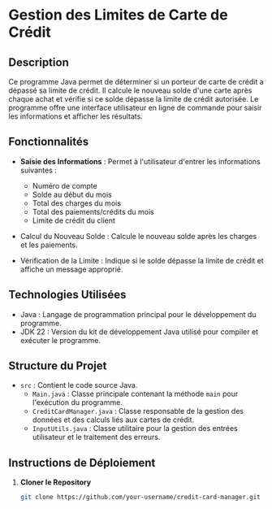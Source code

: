 # Gestion des Limites de Carte de Crédit

## Description

Ce programme Java permet de déterminer si un porteur de carte de crédit a dépassé sa limite de crédit. Il calcule le nouveau solde d'une carte après chaque achat et vérifie si ce solde dépasse la limite de crédit autorisée. 
Le programme offre une interface utilisateur en ligne de commande pour saisir les informations et afficher les résultats.

## Fonctionnalités

- **Saisie des Informations** : Permet à l'utilisateur d'entrer les informations suivantes :
  - Numéro de compte
  - Solde au début du mois
  - Total des charges du mois
  - Total des paiements/crédits du mois
  - Limite de crédit du client

- Calcul du Nouveau Solde : Calcule le nouveau solde après les charges et les paiements.
- Vérification de la Limite : Indique si le solde dépasse la limite de crédit et affiche un message approprié.

## Technologies Utilisées

- Java : Langage de programmation principal pour le développement du programme.
- JDK 22 : Version du kit de développement Java utilisé pour compiler et exécuter le programme.

## Structure du Projet

- `src` : Contient le code source Java.
  - `Main.java` : Classe principale contenant la méthode `main` pour l'exécution du programme.
  - `CreditCardManager.java` : Classe responsable de la gestion des données et des calculs liés aux cartes de crédit.
  - `InputUtils.java` : Classe utilitaire pour la gestion des entrées utilisateur et le traitement des erreurs.

## Instructions de Déploiement

1. **Cloner le Repository**
   ```bash
   git clone https://github.com/your-username/credit-card-manager.git
